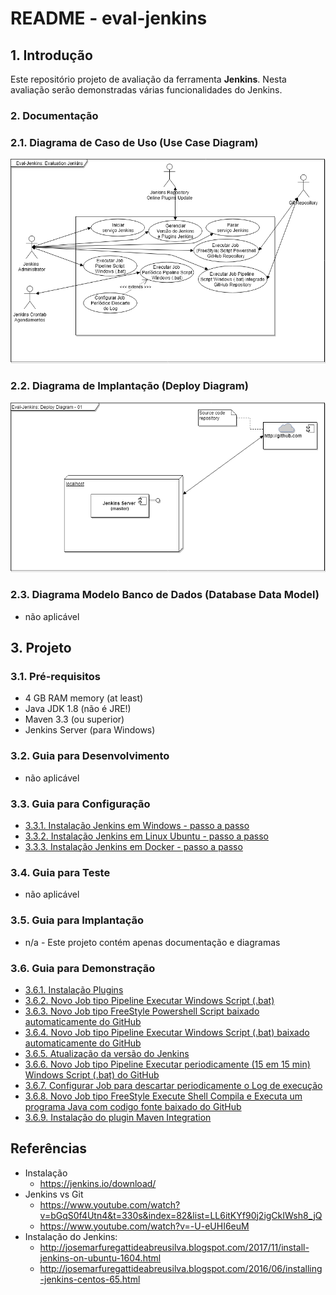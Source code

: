# README - eval-jenkins


## 1. Introdução ##

Este repositório projeto de avaliação da ferramenta **Jenkins**. Nesta avaliação serão demonstradas várias funcionalidades do Jenkins.

### 2. Documentação ###

### 2.1. Diagrama de Caso de Uso (Use Case Diagram) ###

![UseCaseDiagram](https://github.com/josemarsilva/eval-jenkins/blob/master/doc/images/UseCaseDiagram-01.png) 


### 2.2. Diagrama de Implantação (Deploy Diagram) ###

![DeployDiagram](https://github.com/josemarsilva/eval-jenkins/blob/master/doc/images/DeployDiagram-01.png) 


### 2.3. Diagrama Modelo Banco de Dados (Database Data Model) ###

* não aplicável

## 3. Projeto ##

### 3.1. Pré-requisitos ###

* 4 GB RAM memory (at least)
* Java JDK 1.8 (não é JRE!)
* Maven 3.3 (ou superior)
* Jenkins Server (para Windows)


### 3.2. Guia para Desenvolvimento ###

* não aplicável


### 3.3. Guia para Configuração ###

* [3.3.1. Instalação Jenkins em Windows - passo a passo](https://github.com/josemarsilva/eval-jenkins/blob/master/doc/README-GuiaConfiguracao-InstallJenkins.md)
* [3.3.2. Instalação Jenkins em Linux Ubuntu - passo a passo](https://github.com/josemarsilva/eval-virtualbox-vm-ubuntu-server#313-jenkins)
* [3.3.3. Instalação Jenkins em Docker - passo a passo](https://github.com/josemarsilva/eval-virtualbox-vm-ubuntu-server#47-docker---jenkins)


### 3.4. Guia para Teste ###

* não aplicável


### 3.5. Guia para Implantação ###

* n/a - Este projeto contém apenas documentação e diagramas


### 3.6. Guia para Demonstração ###

* [3.6.1. Instalação Plugins](https://github.com/josemarsilva/eval-jenkins/blob/master/doc/README-GuiaDemonstracao-InstallPlugins.md)
* [3.6.2. Novo Job tipo Pipeline Executar Windows Script (.bat)](doc/README-GuiaDemonstracao-JobNewSimpleBatJob.md)
* [3.6.3. Novo Job tipo FreeStyle Powershell Script baixado automaticamente do GitHub ](doc/README-GuiaDemonstracao-JobPowerShellScript.md)
* [3.6.4. Novo Job tipo Pipeline Executar Windows Script (.bat) baixado automaticamente do GitHub ](doc/README-GuiaDemonstracao-JobBatScript.md)
* [3.6.5. Atualização da versão do Jenkins ](doc/README-GuiaDemonstracao-GerenciarJenkinsAtualizacao.md)
* [3.6.6. Novo Job tipo Pipeline Executar periodicamente (15 em 15 min) Windows Script (.bat) do GitHub](doc/README-GuiaDemonstracao-JobExecucaoPeriodica.md)
* [3.6.7. Configurar Job para descartar periodicamente o Log de execução](doc/README-GuiaDemonstracao-JobConfigDiscardLog.md)
* [3.6.8. Novo Job tipo FreeStyle Execute Shell Compila e Executa um programa Java com codigo fonte baixado do GitHub](doc/README-GuiaDemonstracao-JobFreestyleExecShellGitJavacJavaRun.md)
* [3.6.9. Instalação do plugin Maven Integration](doc/README-GuiaConfiguracao-MavenJenkins.md)

## Referências ##

* Instalação
  * https://jenkins.io/download/
* Jenkins vs Git
  * https://www.youtube.com/watch?v=bGqS0f4Utn4&t=330s&index=82&list=LL6itKYf90j2igCkIWsh8_jQ
  * https://www.youtube.com/watch?v=-U-eUHI6euM
* Instalação do Jenkins: 
  * http://josemarfuregattideabreusilva.blogspot.com/2017/11/install-jenkins-on-ubuntu-1604.html
  * http://josemarfuregattideabreusilva.blogspot.com/2016/06/installing-jenkins-centos-65.html
